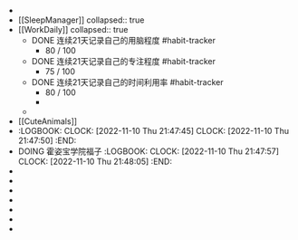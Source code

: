 -
- [[SleepManager]]
  collapsed:: true
- [[WorkDaily]]
  collapsed:: true
	- DONE 连续21天记录自己的用脑程度 #habit-tracker
		- 80 / 100
	- DONE 连续21天记录自己的专注程度 #habit-tracker
		- 75 / 100
	- DONE 连续21天记录自己的时间利用率 #habit-tracker
		- 80 / 100
		-
	-
- [[CuteAnimals]]
- :LOGBOOK:
  CLOCK: [2022-11-10 Thu 21:47:45]
  CLOCK: [2022-11-10 Thu 21:47:50]
  :END:
- DOING 霍姿宝学院福子
  :LOGBOOK:
  CLOCK: [2022-11-10 Thu 21:47:57]
  CLOCK: [2022-11-10 Thu 21:48:05]
  :END:
-
-
-
-
-
-
-